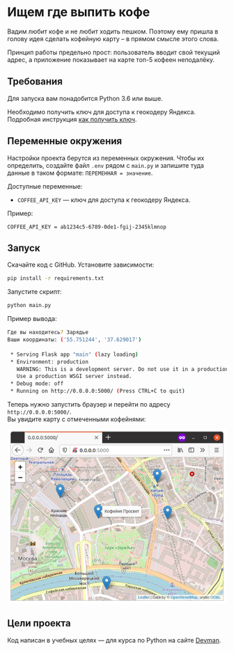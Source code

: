 # Ищем где выпить кофе

Вадим любит кофе и не любит ходить пешком. Поэтому ему пришла в голову идея сделать кофейную карту – в прямом смысле этого слова.

Принцип работы предельно прост: пользователь вводит свой текущий адрес, а приложение показывает на карте топ-5 кофеен неподалёку.

## Требования

Для запуска вам понадобится Python 3.6 или выше.

Необходимо получить ключ для доступа к геокодеру Яндекса. Подробная инструкция [как получить ключ](https://yandex.ru/dev/maps/geocoder/).

## Переменные окружения

Настройки проекта берутся из переменных окружения. Чтобы их определить, создайте файл `.env` рядом с `main.py` и запишите туда данные в таком формате: `ПЕРЕМЕННАЯ = значение`.

Доступные переменные:

- `COFFEE_API_KEY` — ключ для доступа к геокодеру Яндекса. 

Пример:

```env
COFFEE_API_KEY = ab1234c5-6789-0de1-fgij-2345klmnop
```

## Запуск

Скачайте код с GitHub. Установите зависимости:

```sh
pip install -r requirements.txt
```

Запустите скрипт:

```sh
python main.py
```

Пример вывода:
```sh
Где вы находитесь? Зарядье
Ваши координаты: ('55.751244', '37.629017')

 * Serving Flask app "main" (lazy loading)
 * Environment: production
   WARNING: This is a development server. Do not use it in a production deployment.
   Use a production WSGI server instead.
 * Debug mode: off
 * Running on http://0.0.0.0:5000/ (Press CTRL+C to quit)
```

Теперь нужно запустить браузер и перейти по адресу `http://0.0.0.0:5000/`.  
Вы увидите карту с отмеченными кофейнями:

![](browser.png)


## Цели проекта

Код написан в учебных целях — для курса по Python на сайте [Devman](https://dvmn.org).
